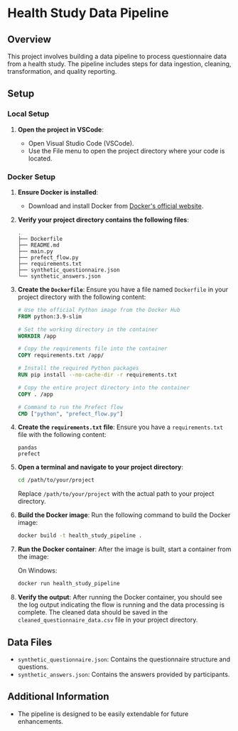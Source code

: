 # Health Study Data Pipeline

## Overview

This project involves building a data pipeline to process questionnaire data from a health study. The pipeline includes steps for data ingestion, cleaning, transformation, and quality reporting.

## Setup

### Local Setup

1. **Open the project in VSCode**:

   - Open Visual Studio Code (VSCode).
   - Use the File menu to open the project directory where your code is located.


### Docker Setup

1. **Ensure Docker is installed**:

   - Download and install Docker from [Docker's official website](https://www.docker.com/get-started).

2. **Verify your project directory contains the following files**:

   ```
   .
   ├── Dockerfile
   ├── README.md
   ├── main.py
   ├── prefect_flow.py
   ├── requirements.txt
   ├── synthetic_questionnaire.json
   └── synthetic_answers.json
   ```

3. **Create the `Dockerfile`**:
   Ensure you have a file named `Dockerfile` in your project directory with the following content:

   ```dockerfile
   # Use the official Python image from the Docker Hub
   FROM python:3.9-slim

   # Set the working directory in the container
   WORKDIR /app

   # Copy the requirements file into the container
   COPY requirements.txt /app/

   # Install the required Python packages
   RUN pip install --no-cache-dir -r requirements.txt

   # Copy the entire project directory into the container
   COPY . /app

   # Command to run the Prefect flow
   CMD ["python", "prefect_flow.py"]
   ```

4. **Create the `requirements.txt` file**:
   Ensure you have a `requirements.txt` file with the following content:

   ```text
   pandas
   prefect
   ```

5. **Open a terminal and navigate to your project directory**:

   ```bash
   cd /path/to/your/project
   ```

   Replace `/path/to/your/project` with the actual path to your project directory.

6. **Build the Docker image**:
   Run the following command to build the Docker image:

   ```bash
   docker build -t health_study_pipeline .
   ```

7. **Run the Docker container**:
   After the image is built, start a container from the image:

   On Windows:

   ```bash
   docker run health_study_pipeline
   ```

8. **Verify the output**:
   After running the Docker container, you should see the log output indicating the flow is running and the data processing is complete. The cleaned data should be saved in the `cleaned_questionnaire_data.csv` file in your project directory.

## Data Files

- `synthetic_questionnaire.json`: Contains the questionnaire structure and questions.
- `synthetic_answers.json`: Contains the answers provided by participants.


## Additional Information

- The pipeline is designed to be easily extendable for future enhancements.
